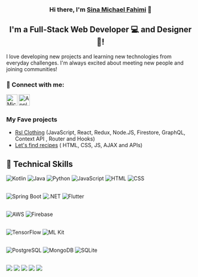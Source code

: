 <h3 align="center">
Hi there, I'm <a href="https://michaelfahimi.vercel.app/" target="_blank" rel="noreferrer">Sina Michael Fahimi</a> 👋
</h3>

<h2 align="center">
I'm a Full-Stack Web Developer 💻 and Designer 🎨!
</h2> 

I love developing new projects and learning new technologies from everyday challenges. I'm always excited about meeting new people and joining communities!

### 🤝 Connect with me:

<a href="https://michaelfahimi.vercel.app/"><img align="left" src="https://img.icons8.com/color/48/000000/googlechrome.png" alt="Michael | Website" width="30px"/></a>
<a href="mailto:mclfahimi@gmail.com"><img align="left" src="https://img.icons8.com/fluency/48/000000/apple-mail.png" alt="Apple-Mailto | Michael" width="30px"/></a>
</br>
</br>

### My Fave projects
- <a href="https://rsl-clothing.herokuapp.com/">Rsl Clothing</a>  (JavaScript, React, Redux, Node.JS, Firestore, GraphQL, Context API , Router and Hooks)
- <a href="https://letsfindrecipe.netlify.app/">Let's find recipes</a>   ( HTML, CSS, JS, AJAX and APIs)
 

## 💼 Technical Skills


![Kotlin](https://img.shields.io/badge/Code-Kotlin-7F52FF?style=flat&logo=kotlin&logoColor=white)
![Java](https://img.shields.io/badge/Code-Java-007396?style=flat&logo=openjdk&logoColor=white)
![Python](https://img.shields.io/badge/Code-Python-3776AB?style=flat&logo=python&logoColor=white)
![JavaScript](https://img.shields.io/badge/Web-JavaScript-F7DF1E?style=flat&logo=javascript&logoColor=black)
![HTML](https://img.shields.io/badge/Web-HTML5-E34F26?style=flat&logo=html5&logoColor=white)
![CSS](https://img.shields.io/badge/Web-CSS3-1572B6?style=flat&logo=css3&logoColor=white)
</br>
</br>

![Spring Boot](https://img.shields.io/badge/Backend-Spring_Boot-6DB33F?style=flat&logo=spring-boot&logoColor=white)
![.NET](https://img.shields.io/badge/Framework-.NET-512BD4?style=flat&logo=dotnet&logoColor=white)
![Flutter](https://img.shields.io/badge/Framework-Flutter-02569B?style=flat&logo=flutter&logoColor=white)
</br>
</br>


![AWS](https://img.shields.io/badge/Cloud-AWS-FF9900?style=flat&logo=amazonaws&logoColor=white)
![Firebase](https://img.shields.io/badge/Backend-Firebase-FFCA28?style=flat&logo=firebase&logoColor=black)
</br>
</br>


![TensorFlow](https://img.shields.io/badge/AI-TensorFlow-FF6F00?style=flat&logo=tensorflow&logoColor=white)
![ML Kit](https://img.shields.io/badge/AI-ML_Kit-34A853?style=flat&logo=google&logoColor=white)
</br>
</br>


![PostgreSQL](https://img.shields.io/badge/DB-PostgreSQL-336791?style=flat&logo=postgresql&logoColor=white)
![MongoDB](https://img.shields.io/badge/DB-MongoDB-47A248?style=flat&logo=mongodb&logoColor=white)
![SQLite](https://img.shields.io/badge/DB-SQLite-003B57?style=flat&logo=sqlite&logoColor=white)
</br>
</br>


![](https://img.shields.io/badge/Tools-NPM-informational?style=flat&logo=NPM&color=CB3837)
![](https://img.shields.io/badge/Tools-Heroku-informational?style=flat&logo=Heroku&color=430098)
![](https://img.shields.io/badge/Tools-Netlify-informational?style=flat&logo=netlify&color=00C7B7)
![](https://img.shields.io/badge/Tools-Git-informational?style=flat&logo=Git&color=F05032)
![](https://img.shields.io/badge/Tools-GitHub-informational?style=flat&logo=GitHub&color=181717)
